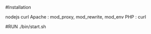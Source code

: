 #Installation

nodejs
curl
Apache : mod_proxy, mod_rewrite, mod_env
PHP : curl


#RUN
./bin/start.sh
